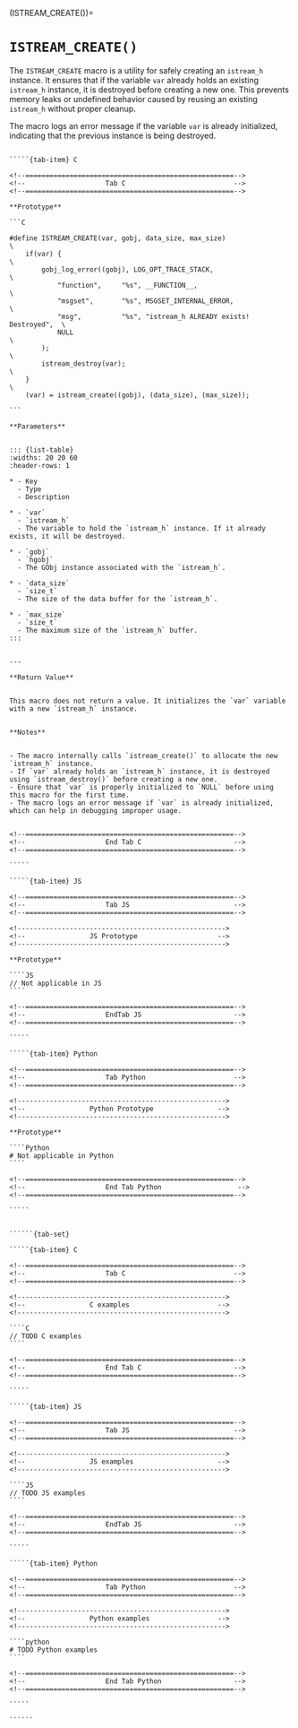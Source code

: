 <!-- ============================================================== -->
(ISTREAM_CREATE())=
# `ISTREAM_CREATE()`
<!-- ============================================================== -->


The `ISTREAM_CREATE` macro is a utility for safely creating an `istream_h` instance. 
It ensures that if the variable `var` already holds an existing `istream_h` instance, 
it is destroyed before creating a new one. This prevents memory leaks or undefined 
behavior caused by reusing an existing `istream_h` without proper cleanup.

The macro logs an error message if the variable `var` is already initialized, 
indicating that the previous instance is being destroyed.


<!------------------------------------------------------------>
<!--                    Prototypes                          -->
<!------------------------------------------------------------>

``````{tab-set}

`````{tab-item} C

<!--====================================================-->
<!--                    Tab C                           -->
<!--====================================================-->

**Prototype**

```C

#define ISTREAM_CREATE(var, gobj, data_size, max_size)                  \
    if(var) {                                                           \
        gobj_log_error((gobj), LOG_OPT_TRACE_STACK,                     \
            "function",     "%s", __FUNCTION__,                         \
            "msgset",       "%s", MSGSET_INTERNAL_ERROR,                \
            "msg",          "%s", "istream_h ALREADY exists! Destroyed",  \
            NULL                                                        \
        );                                                              \
        istream_destroy(var);                                           \
    }                                                                   \
    (var) = istream_create((gobj), (data_size), (max_size));

```

**Parameters**


::: {list-table}
:widths: 20 20 60
:header-rows: 1

* - Key
  - Type
  - Description

* - `var`
  - `istream_h`
  - The variable to hold the `istream_h` instance. If it already exists, it will be destroyed.

* - `gobj`
  - `hgobj`
  - The GObj instance associated with the `istream_h`.

* - `data_size`
  - `size_t`
  - The size of the data buffer for the `istream_h`.

* - `max_size`
  - `size_t`
  - The maximum size of the `istream_h` buffer.
:::


---

**Return Value**


This macro does not return a value. It initializes the `var` variable with a new `istream_h` instance.


**Notes**


- The macro internally calls `istream_create()` to allocate the new `istream_h` instance.
- If `var` already holds an `istream_h` instance, it is destroyed using `istream_destroy()` before creating a new one.
- Ensure that `var` is properly initialized to `NULL` before using this macro for the first time.
- The macro logs an error message if `var` is already initialized, which can help in debugging improper usage.


<!--====================================================-->
<!--                    End Tab C                       -->
<!--====================================================-->

`````

`````{tab-item} JS

<!--====================================================-->
<!--                    Tab JS                          -->
<!--====================================================-->

<!---------------------------------------------------->
<!--                JS Prototype                    -->
<!---------------------------------------------------->

**Prototype**

````JS
// Not applicable in JS
````

<!--====================================================-->
<!--                    EndTab JS                       -->
<!--====================================================-->

`````

`````{tab-item} Python

<!--====================================================-->
<!--                    Tab Python                      -->
<!--====================================================-->

<!---------------------------------------------------->
<!--                Python Prototype                -->
<!---------------------------------------------------->

**Prototype**

````Python
# Not applicable in Python
````

<!--====================================================-->
<!--                    End Tab Python                   -->
<!--====================================================-->

`````

``````

<!------------------------------------------------------------>
<!--                    Examples                            -->
<!------------------------------------------------------------>

```````{dropdown} Examples

``````{tab-set}

`````{tab-item} C

<!--====================================================-->
<!--                    Tab C                           -->
<!--====================================================-->

<!---------------------------------------------------->
<!--                C examples                      -->
<!---------------------------------------------------->

````C
// TODO C examples
````

<!--====================================================-->
<!--                    End Tab C                       -->
<!--====================================================-->

`````

`````{tab-item} JS

<!--====================================================-->
<!--                    Tab JS                          -->
<!--====================================================-->

<!---------------------------------------------------->
<!--                JS examples                     -->
<!---------------------------------------------------->

````JS
// TODO JS examples
````

<!--====================================================-->
<!--                    EndTab JS                       -->
<!--====================================================-->

`````

`````{tab-item} Python

<!--====================================================-->
<!--                    Tab Python                      -->
<!--====================================================-->

<!---------------------------------------------------->
<!--                Python examples                 -->
<!---------------------------------------------------->

````python
# TODO Python examples
````

<!--====================================================-->
<!--                    End Tab Python                  -->
<!--====================================================-->

`````

``````

```````


